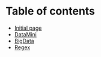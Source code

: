 # Table of contents

* [Initial page](README.md)
* [DataMini](datamini.md)
* [BigData](bigdata.md)
* [Regex](regex.md)


